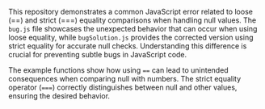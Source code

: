 This repository demonstrates a common JavaScript error related to loose (==) and strict (===) equality comparisons when handling null values.  The `bug.js` file showcases the unexpected behavior that can occur when using loose equality, while `bugSolution.js` provides the corrected version using strict equality for accurate null checks.  Understanding this difference is crucial for preventing subtle bugs in JavaScript code.

The example functions show how using `==` can lead to unintended consequences when comparing null with numbers.  The strict equality operator (`===`) correctly distinguishes between null and other values, ensuring the desired behavior. 